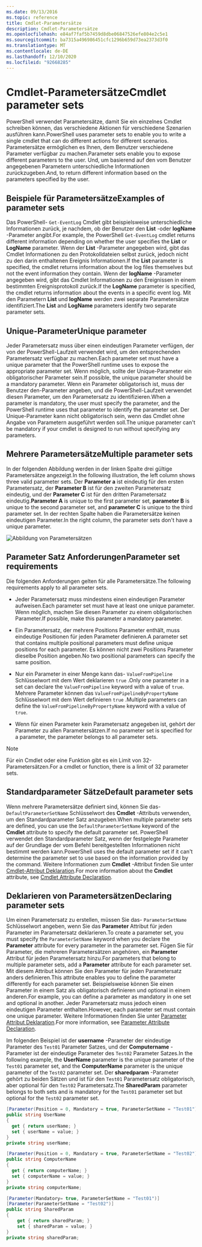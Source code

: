 ```yaml
---
ms.date: 09/13/2016
ms.topic: reference
title: Cmdlet-Parametersätze
description: Cmdlet-Parametersätze
ms.openlocfilehash: e84af7faf5b7459d8dbe06847526efe804e2c5e1
ms.sourcegitcommit: ba7315a496986451cfc1296b659d73ea2373d3f0
ms.translationtype: MT
ms.contentlocale: de-DE
ms.lasthandoff: 12/10/2020
ms.locfileid: "92668285"
---
```

# <a name="cmdlet-parameter-sets"></a><span data-ttu-id="385e1-103">Cmdlet-Parametersätze</span><span class="sxs-lookup"><span data-stu-id="385e1-103">Cmdlet parameter sets</span></span>

<span data-ttu-id="385e1-104">PowerShell verwendet Parametersätze, damit Sie ein einzelnes Cmdlet schreiben können, das verschiedene Aktionen für verschiedene Szenarien ausführen kann.</span><span class="sxs-lookup"><span data-stu-id="385e1-104">PowerShell uses parameter sets to enable you to write a single cmdlet that can do different actions for different scenarios.</span></span> <span data-ttu-id="385e1-105">Parametersätze ermöglichen es Ihnen, dem Benutzer verschiedene Parameter verfügbar zu machen.</span><span class="sxs-lookup"><span data-stu-id="385e1-105">Parameter sets enable you to expose different parameters to the user.</span></span> <span data-ttu-id="385e1-106">Und, um basierend auf den vom Benutzer angegebenen Parametern unterschiedliche Informationen zurückzugeben.</span><span class="sxs-lookup"><span data-stu-id="385e1-106">And, to return different information based on the parameters specified by the user.</span></span>

## <a name="examples-of-parameter-sets"></a><span data-ttu-id="385e1-107">Beispiele für Parametersätze</span><span class="sxs-lookup"><span data-stu-id="385e1-107">Examples of parameter sets</span></span>

<span data-ttu-id="385e1-108">Das PowerShell- `Get-EventLog` Cmdlet gibt beispielsweise unterschiedliche Informationen zurück, je nachdem, ob der Benutzer den **List** -oder **logName** -Parameter angibt.</span><span class="sxs-lookup"><span data-stu-id="385e1-108">For example, the PowerShell `Get-EventLog` cmdlet returns different information depending on whether the user specifies the **List** or **LogName** parameter.</span></span> <span data-ttu-id="385e1-109">Wenn der **List** -Parameter angegeben wird, gibt das Cmdlet Informationen zu den Protokolldateien selbst zurück, jedoch nicht zu den darin enthaltenen Ereignis Informationen.</span><span class="sxs-lookup"><span data-stu-id="385e1-109">If the **List** parameter is specified, the cmdlet returns information about the log files themselves but not the event information they contain.</span></span> <span data-ttu-id="385e1-110">Wenn der **logName** -Parameter angegeben wird, gibt das Cmdlet Informationen zu den Ereignissen in einem bestimmten Ereignisprotokoll zurück.</span><span class="sxs-lookup"><span data-stu-id="385e1-110">If the **LogName** parameter is specified, the cmdlet returns information about the events in a specific event log.</span></span> <span data-ttu-id="385e1-111">Mit den Parametern **List** und **logName** werden zwei separate Parametersätze identifiziert.</span><span class="sxs-lookup"><span data-stu-id="385e1-111">The **List** and **LogName** parameters identify two separate parameter sets.</span></span>

## <a name="unique-parameter"></a><span data-ttu-id="385e1-112">Unique-Parameter</span><span class="sxs-lookup"><span data-stu-id="385e1-112">Unique parameter</span></span>

<span data-ttu-id="385e1-113">Jeder Parametersatz muss über einen eindeutigen Parameter verfügen, der von der PowerShell-Laufzeit verwendet wird, um den entsprechenden Parametersatz verfügbar zu machen.</span><span class="sxs-lookup"><span data-stu-id="385e1-113">Each parameter set must have a unique parameter that the PowerShell runtime uses to expose the appropriate parameter set.</span></span> <span data-ttu-id="385e1-114">Wenn möglich, sollte der Unique-Parameter ein obligatorischer Parameter sein.</span><span class="sxs-lookup"><span data-stu-id="385e1-114">If possible, the unique parameter should be a mandatory parameter.</span></span> <span data-ttu-id="385e1-115">Wenn ein Parameter obligatorisch ist, muss der Benutzer den-Parameter angeben, und die PowerShell-Laufzeit verwendet diesen Parameter, um den Parametersatz zu identifizieren.</span><span class="sxs-lookup"><span data-stu-id="385e1-115">When a parameter is mandatory, the user must specify the parameter, and the PowerShell runtime uses that parameter to identify the parameter set.</span></span> <span data-ttu-id="385e1-116">Der Unique-Parameter kann nicht obligatorisch sein, wenn das Cmdlet ohne Angabe von Parametern ausgeführt werden soll.</span><span class="sxs-lookup"><span data-stu-id="385e1-116">The unique parameter can't be mandatory if your cmdlet is designed to run without specifying any parameters.</span></span>

## <a name="multiple-parameter-sets"></a><span data-ttu-id="385e1-117">Mehrere Parametersätze</span><span class="sxs-lookup"><span data-stu-id="385e1-117">Multiple parameter sets</span></span>

<span data-ttu-id="385e1-118">In der folgenden Abbildung werden in der linken Spalte drei gültige Parametersätze angezeigt.</span><span class="sxs-lookup"><span data-stu-id="385e1-118">In the following illustration, the left column shows three valid parameter sets.</span></span> <span data-ttu-id="385e1-119">Der **Parameter a** ist eindeutig für den ersten Parametersatz, der **Parameter B** ist für den zweiten Parametersatz eindeutig, und der **Parameter C** ist für den dritten Parametersatz eindeutig.</span><span class="sxs-lookup"><span data-stu-id="385e1-119">**Parameter A** is unique to the first parameter set, **parameter B** is unique to the second parameter set, and **parameter C** is unique to the third parameter set.</span></span> <span data-ttu-id="385e1-120">In der rechten Spalte haben die Parametersätze keinen eindeutigen Parameter.</span><span class="sxs-lookup"><span data-stu-id="385e1-120">In the right column, the parameter sets don't have a unique parameter.</span></span>

![Abbildung von Parametersätzen](media/cmdlet-parameter-sets/ps-parametersets.gif)

## <a name="parameter-set-requirements"></a><span data-ttu-id="385e1-122">Parameter Satz Anforderungen</span><span class="sxs-lookup"><span data-stu-id="385e1-122">Parameter set requirements</span></span>

<span data-ttu-id="385e1-123">Die folgenden Anforderungen gelten für alle Parametersätze.</span><span class="sxs-lookup"><span data-stu-id="385e1-123">The following requirements apply to all parameter sets.</span></span>

- <span data-ttu-id="385e1-124">Jeder Parametersatz muss mindestens einen eindeutigen Parameter aufweisen.</span><span class="sxs-lookup"><span data-stu-id="385e1-124">Each parameter set must have at least one unique parameter.</span></span> <span data-ttu-id="385e1-125">Wenn möglich, machen Sie diesen Parameter zu einem obligatorischen Parameter.</span><span class="sxs-lookup"><span data-stu-id="385e1-125">If possible, make this parameter a mandatory parameter.</span></span>

- <span data-ttu-id="385e1-126">Ein Parametersatz, der mehrere Positions Parameter enthält, muss eindeutige Positionen für jeden Parameter definieren.</span><span class="sxs-lookup"><span data-stu-id="385e1-126">A parameter set that contains multiple positional parameters must define unique positions for each parameter.</span></span> <span data-ttu-id="385e1-127">Es können nicht zwei Positions Parameter dieselbe Position angeben.</span><span class="sxs-lookup"><span data-stu-id="385e1-127">No two positional parameters can specify the same position.</span></span>

- <span data-ttu-id="385e1-128">Nur ein Parameter in einer Menge kann das- `ValueFromPipeline` Schlüsselwort mit dem Wert deklarieren `true` .</span><span class="sxs-lookup"><span data-stu-id="385e1-128">Only one parameter in a set can declare the `ValueFromPipeline` keyword with a value of `true`.</span></span>
  <span data-ttu-id="385e1-129">Mehrere Parameter können das `ValueFromPipelineByPropertyName` Schlüsselwort mit dem Wert definieren `true` .</span><span class="sxs-lookup"><span data-stu-id="385e1-129">Multiple parameters can define the `ValueFromPipelineByPropertyName` keyword with a value of `true`.</span></span>

- <span data-ttu-id="385e1-130">Wenn für einen Parameter kein Parametersatz angegeben ist, gehört der Parameter zu allen Parametersätzen.</span><span class="sxs-lookup"><span data-stu-id="385e1-130">If no parameter set is specified for a parameter, the parameter belongs to all parameter sets.</span></span>

> [!NOTE]
> <span data-ttu-id="385e1-131">Für ein Cmdlet oder eine Funktion gibt es ein Limit von 32-Parametersätzen.</span><span class="sxs-lookup"><span data-stu-id="385e1-131">For a cmdlet or function, there is a limit of 32 parameter sets.</span></span>

## <a name="default-parameter-sets"></a><span data-ttu-id="385e1-132">Standardparameter Sätze</span><span class="sxs-lookup"><span data-stu-id="385e1-132">Default parameter sets</span></span>

<span data-ttu-id="385e1-133">Wenn mehrere Parametersätze definiert sind, können Sie das- `DefaultParameterSetName` Schlüsselwort des **Cmdlet** -Attributs verwenden, um den Standardparameter Satz anzugeben.</span><span class="sxs-lookup"><span data-stu-id="385e1-133">When multiple parameter sets are defined, you can use the `DefaultParameterSetName` keyword of the **Cmdlet** attribute to specify the default parameter set.</span></span> <span data-ttu-id="385e1-134">PowerShell verwendet den Standardparameter Satz, wenn der festgelegte Parameter auf der Grundlage der vom Befehl bereitgestellten Informationen nicht bestimmt werden kann.</span><span class="sxs-lookup"><span data-stu-id="385e1-134">PowerShell uses the default parameter set if it can't determine the parameter set to use based on the information provided by the command.</span></span> <span data-ttu-id="385e1-135">Weitere Informationen zum **Cmdlet** -Attribut finden Sie unter [Cmdlet-Attribut Deklaration](./cmdlet-attribute-declaration.md).</span><span class="sxs-lookup"><span data-stu-id="385e1-135">For more information about the **Cmdlet** attribute, see [Cmdlet Attribute Declaration](./cmdlet-attribute-declaration.md).</span></span>

## <a name="declaring-parameter-sets"></a><span data-ttu-id="385e1-136">Deklarieren von Parametersätzen</span><span class="sxs-lookup"><span data-stu-id="385e1-136">Declaring parameter sets</span></span>

<span data-ttu-id="385e1-137">Um einen Parametersatz zu erstellen, müssen Sie das- `ParameterSetName` Schlüsselwort angeben, wenn Sie das **Parameter** Attribut für jeden Parameter im Parametersatz deklarieren.</span><span class="sxs-lookup"><span data-stu-id="385e1-137">To create a parameter set, you must specify the `ParameterSetName` keyword when you declare the **Parameter** attribute for every parameter in the parameter set.</span></span> <span data-ttu-id="385e1-138">Fügen Sie für Parameter, die mehreren Parametersätzen angehören, ein **Parameter** Attribut für jeden Parametersatz hinzu.</span><span class="sxs-lookup"><span data-stu-id="385e1-138">For parameters that belong to multiple parameter sets, add a **Parameter** attribute for each parameter set.</span></span> <span data-ttu-id="385e1-139">Mit diesem Attribut können Sie den Parameter für jeden Parametersatz anders definieren.</span><span class="sxs-lookup"><span data-stu-id="385e1-139">This attribute enables you to define the parameter differently for each parameter set.</span></span> <span data-ttu-id="385e1-140">Beispielsweise können Sie einen Parameter in einem Satz als obligatorisch definieren und optional in einem anderen.</span><span class="sxs-lookup"><span data-stu-id="385e1-140">For example, you can define a parameter as mandatory in one set and optional in another.</span></span> <span data-ttu-id="385e1-141">Jeder Parametersatz muss jedoch einen eindeutigen Parameter enthalten.</span><span class="sxs-lookup"><span data-stu-id="385e1-141">However, each parameter set must contain one unique parameter.</span></span> <span data-ttu-id="385e1-142">Weitere Informationen finden Sie unter [Parameter Attribut Deklaration](parameter-attribute-declaration.md).</span><span class="sxs-lookup"><span data-stu-id="385e1-142">For more information, see [Parameter Attribute Declaration](parameter-attribute-declaration.md).</span></span>

<span data-ttu-id="385e1-143">Im folgenden Beispiel ist der **username** -Parameter der eindeutige Parameter des `Test01` Parameter Satzes, und der **Computername** -Parameter ist der eindeutige Parameter des `Test02` Parameter Satzes.</span><span class="sxs-lookup"><span data-stu-id="385e1-143">In the following example, the **UserName** parameter is the unique parameter of the `Test01` parameter set, and the **ComputerName** parameter is the unique parameter of the `Test02` parameter set.</span></span> <span data-ttu-id="385e1-144">Der **sharedparam** -Parameter gehört zu beiden Sätzen und ist für den `Test01` Parametersatz obligatorisch, aber optional für den `Test02` Parametersatz.</span><span class="sxs-lookup"><span data-stu-id="385e1-144">The **SharedParam** parameter belongs to both sets and is mandatory for the `Test01` parameter set but optional for the `Test02` parameter set.</span></span>

```csharp
[Parameter(Position = 0, Mandatory = true, ParameterSetName = "Test01")]
public string UserName
{
  get { return userName; }
  set { userName = value; }
}
private string userName;

[Parameter(Position = 0, Mandatory = true, ParameterSetName = "Test02")]
public string ComputerName
{
  get { return computerName; }
  set { computerName = value; }
}
private string computerName;

[Parameter(Mandatory= true, ParameterSetName = "Test01")]
[Parameter(ParameterSetName = "Test02")]
public string SharedParam
{
    get { return sharedParam; }
    set { sharedParam = value; }
}
private string sharedParam;
```
